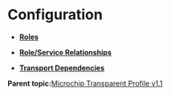 # Configuration

-   **[Roles](GUID-24A84FFF-24BE-46BD-99D7-955E6B76AE2A.md)**  

-   **[Role/Service Relationships](GUID-B637E773-6EE0-4DD3-805B-BFEDD608724F.md)**  

-   **[Transport Dependencies](GUID-9D758EC2-E195-49F3-831E-F407CEDC6081.md)**  


**Parent topic:**[Microchip Transparent Profile v1.1](GUID-DBD3AFD8-6BFB-4B13-A3C0-C05ADCE92BA6.md)

